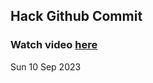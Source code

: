 
 ## Hack Github Commit 
 ### Watch video <a href="https://www.youtube.com">here</a> 
 Sun 10 Sep 2023 
